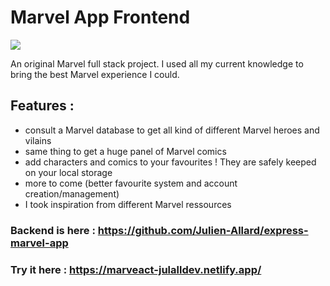 # Marvel App Frontend

<img src="https://res.cloudinary.com/df4imwogd/image/upload/v1648208942/GitHub/marveact-banner_xnh9pu.png"/>

An original Marvel full stack project.
I used all my current knowledge to bring the best Marvel experience I could.

## Features :

- consult a Marvel database to get all kind of different Marvel heroes and vilains
- same thing to get a huge panel of Marvel comics
- add characters and comics to your favourites ! They are safely keeped on your local storage
- more to come (better favourite system and account creation/management)
- I took inspiration from different Marvel ressources

### Backend is here : https://github.com/Julien-Allard/express-marvel-app

### Try it here : https://marveact-julalldev.netlify.app/
